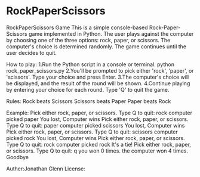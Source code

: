 # RockPaperScissors
RockPaperScissors Game
This is a simple console-based Rock-Paper-Scissors game implemented in Python.
The user plays against the computer by choosing one of the three options: rock, paper, or scissors.
The computer's choice is determined randomly.
The game continues until the user decides to quit.

How to play:
1.Run the Python script in a console or terminal.
python rock_paper_scissors.py
2.You'll be prompted to pick either 'rock', 'paper', or 'scissors'. Type your choice and press Enter.
3.The computer's choice will be displayed, and the result of the round will be shown.
4.Continue playing by entering your choice for each round. Type 'Q' to quit the game.

Rules:
Rock beats Scissors
Scissors beats Paper
Paper beats Rock

Example:
Pick either rock, paper, or scissors. Type Q to quit: rock
computer picked paper
You lost, Computer wins
Pick either rock, paper, or scissors. Type Q to quit: paper
computer picked scissors
You lost, Computer wins
Pick either rock, paper, or scissors. Type Q to quit: scissors
computer picked rock
You lost, Computer wins
Pick either rock, paper, or scissors. Type Q to quit: rock
computer picked rock
It's a tie!
Pick either rock, paper, or scissors. Type Q to quit: q
you won  0 times.
the computer won  4 times.
Goodbye

Auther:Jonathan Glenn
License:

